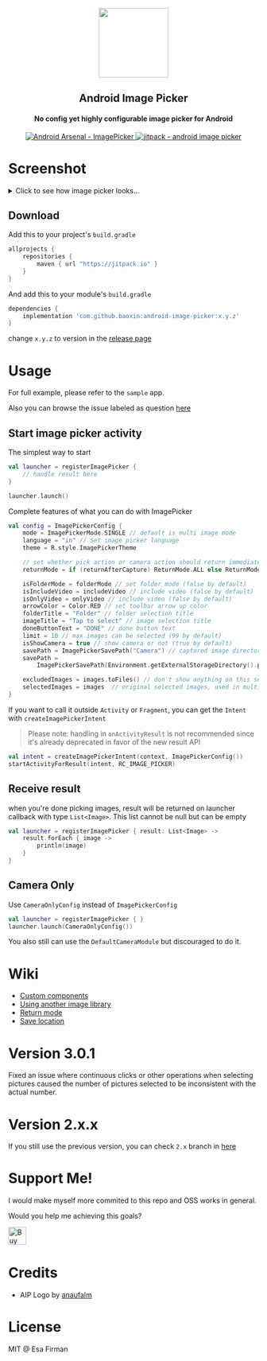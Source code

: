 <p align="center">
	<img  src="https://github.com/esafirm/android-image-picker/blob/master/art/logo.png?raw=true" width="140" height="140"/> 
</p>

<h2 align="center">Android Image Picker</h2>
<h4 align="center">No config yet highly configurable image picker for Android</h3>

<p align="center">
  <a href="https://android-arsenal.com/details/1/4618">
    <img src="https://img.shields.io/badge/Android%20Arsenal-ImagePicker-brightgreen.svg?style=flat" alt="Android Arsenal - ImagePicker" />
  </a>

  <a href="https://jitpack.io/#esafirm/android-image-picker">
    <img src="https://jitpack.io/v/esafirm/android-image-picker.svg" alt="jitpack - android image picker" />
  </a>
</p>

# Screenshot

<details>
	<summary>Click to see how image picker looks…</summary>
<img 
src="https://raw.githubusercontent.com/esafirm/android-image-picker/master/art/ss.gif" height="460" width="284"/>
</details>

## Download

Add this to your project's `build.gradle`

```groovy
allprojects {
    repositories {
        maven { url "https://jitpack.io" }
    }
}
```

And add this to your module's `build.gradle`

```groovy
dependencies {
    implementation 'com.github.baoxin:android-image-picker:x.y.z'
}
```

change `x.y.z` to version in the [release page](https://github.com/baoxin/android-image-picker/releases)

# Usage

For full example, please refer to the `sample` app.

Also you can browse the issue labeled as
question [here](https://github.com/baoxin/android-image-picker/issues?utf8=%E2%9C%93&q=label%3Aquestion+)

## Start image picker activity

The simplest way to start

```kotlin
val launcher = registerImagePicker {
    // handle result here
}

launcher.launch()
```

Complete features of what you can do with ImagePicker

```kotlin
val config = ImagePickerConfig {
    mode = ImagePickerMode.SINGLE // default is multi image mode
    language = "in" // Set image picker language
    theme = R.style.ImagePickerTheme

    // set whether pick action or camera action should return immediate result or not. Only works in single mode for image picker
    returnMode = if (returnAfterCapture) ReturnMode.ALL else ReturnMode.NONE

    isFolderMode = folderMode // set folder mode (false by default)
    isIncludeVideo = includeVideo // include video (false by default)
    isOnlyVideo = onlyVideo // include video (false by default)
    arrowColor = Color.RED // set toolbar arrow up color
    folderTitle = "Folder" // folder selection title
    imageTitle = "Tap to select" // image selection title
    doneButtonText = "DONE" // done button text
    limit = 10 // max images can be selected (99 by default)
    isShowCamera = true // show camera or not (true by default)
    savePath = ImagePickerSavePath("Camera") // captured image directory name ("Camera" folder by default)
    savePath =
        ImagePickerSavePath(Environment.getExternalStorageDirectory().path, isRelative = false) // can be a full path

    excludedImages = images.toFiles() // don't show anything on this selected images
    selectedImages = images  // original selected images, used in multi mode
}
```

If you want to call it outside `Activity` or `Fragment`, you can get the `Intent` with `createImagePickerIntent`

> Please note: handling in `onActivityResult` is not recommended since it's already deprecated in favor of the new
> result API

```kotlin
val intent = createImagePickerIntent(context, ImagePickerConfig())
startActivityForResult(intent, RC_IMAGE_PICKER)
```

## Receive result

when you're done picking images, result will be returned on launcher callback with type `List<Image>`. This list cannot
be null but can be empty

```kotlin
val launcher = registerImagePicker { result: List<Image> ->
    result.forEach { image ->
        println(image)
    }
}    
```

## Camera Only

Use `CameraOnlyConfig` instead of `ImagePickerConfig`

```kotlin
val launcher = registerImagePicker { }
launcher.launch(CameraOnlyConfig())
```

You also still can use the `DefaultCameraModule` but discouraged to do it.

# Wiki

- [Custom components](https://github.com/esafirm/android-image-picker/blob/main/docs/custom_components.md)
- [Using another image library](https://github.com/esafirm/android-image-picker/blob/main/docs/another_image_library.md)
- [Return mode](https://github.com/esafirm/android-image-picker/blob/main/docs/return_mode.md)
- [Save location](https://github.com/esafirm/android-image-picker/blob/main/docs/save_location.md)

# Version 3.0.1

Fixed an issue where continuous clicks or other operations when selecting pictures caused the number of pictures selected to be inconsistent with the actual number.

# Version 2.x.x

If you still use the previous version, you can check `2.x` branch
in [here](https://github.com/esafirm/android-image-picker/tree/2.x)

# Support Me!

I would make myself more commited to this repo and OSS works in general.

Would you help me achieving this goals?

<a href='https://ko-fi.com/M4M41RRE0' target='_blank'><img height='36' style='border:0px;height:36px;' src='https://cdn.ko-fi.com/cdn/kofi4.png?v=2' border='0' alt='Buy Me a Coffee at ko-fi.com' /></a>

# Credits

- AIP Logo by [anaufalm](https://github.com/anaufalm)

# License

MIT @ Esa Firman
